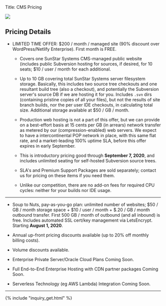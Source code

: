 Title: CMS Pricing

<div class="float-lg-right">
	<img src="/images/sunstarstaronly.png"></img>
</div>

## Pricing Details

- LIMITED TIME OFFER: <span class="text-success">$200 / month / managed site</span> (90% discount over WordPress/Netlify Enterprise).  First month is <span class="text-success">FREE</span>.

	- Covers one <span class="text-white">SunStar Systems CMS</span>-managed public website (includes public Subversion hosting for sources, if desired, for 10 seats; <span class="text-success">$10 / user / month</span> for each additional.

	- <span class="text-success">Up to 10 GB</span> covering total SunStar Systems server filesystem storage.  Basically, this includes two source tree checkouts and one resultant build tree (also a checkout), and potentially the Subversion server's source DB if we are hosting it for you.  Includes `.svn` dirs (containing pristine copies of all your files), but not the results of site branch builds, nor the per user IDE checkouts, in calculating total size.  Additional storage available at <span class="text-success">$50 / GB / month</span>.

	- Production web hosting is not a part of this offer, but we can provide on a best-effort basis at  <span class="text-success">15 cents per GB</span> (in arrears) network transfer as metered by our (compression-enabled) web servers.  We expect to have a intercontinental POP network in place, with this same flat rate, and a market-leading 100% uptime SLA, before this offer expires in early September.

	- This is introductory pricing good through **September 7, 2020**, and includes <span class="text-success">unlimited seating for self-hosted Subversion source trees</span>.

	- SLA's and Premium Support Packages are sold separately; contact us for pricing on these items if you need them.

	- Unlike our competition, <span class="text-success">there are no add-on fees for required CPU cycles: neither for your builds nor IDE usage</span>.

------------

- Soup to Nuts, pay-as-you-go plan: <span class="text-success">unlimited number of websites; $50 / GB / month storage space + $10 / user / month + $.20 / GB / month outbound transfer</span>. First 500 GB / month of outbound (and all inbound) is free. Includes automated SSL cert/key management via LetsEncrypt. Starting **August 1, 2020**.

- Annual up-front pricing discounts available (up to 20% off monthly billing costs).

- Volume discounts available.

- Enterprise Private Server/Oracle Cloud Plans Coming Soon.

- Full End-to-End Enterprise Hosting with CDN partner packages Coming Soon.

- Serverless Technology (eg AWS Lambda) Integration Coming Soon.

------------

<div class="col-lg-12">
{% include "inquiry_get.html" %}
</div>
